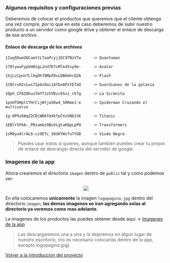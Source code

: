 ### Algunos requisitos y configuraciones previas

Deberemos de colocar el productos que queremos que el cliente obtenga una vez compre,
por lo que en este caso deberemos de subir nuestro producto a un servidor como google drive y obtener el enlace de descarga de ese archivo.

#### Enlace de descarga de los archivos
~~~
1Iaq5DweUQCamttLToaPcyj1DC9TNzVTw     -> Quantuman

170lywvFypUH0igL2ndfK7cMlkd5sy9e-     -> Avatar

1XjLzCpnn7LlhqOh70MpFDvLDB6mhrQZA     -> Flash

1CNlrvH2zLws72p6s0ai1AfbxAPxYETaO     -> Guardianes de la galaxia

1Qph_CFAZ8husTmYTJzhVDzc6Sxz_rkTg     -> La Sirenita

1pnHTOHplCYHrCijWtjwSKw4_SRRmeJ-e     -> Spiderman Cruzando el multiverso

1g-0P9zkWqZ2CBjW6KfmXkfpCVxSNb1tK     -> Titanic

1EB7r5F6A-_PRiamUz9BuVLgtaK8pLpP9     -> Transformers

1sM8yuAlrAL6-cz9Efc_S6UKYWsfu7YGB     -> Viuda Negra
~~~

> Puedes usar estos si quieres, aunque tambien puedes crear tu propio de enlace de descargar directa del servidor de google.

### Imagenes de la app
Ahora crearemos el directorio `imagen` dentro de `public` tal y como podemos ver:

<p align="center">
<img src="https://i.postimg.cc/C5LcT4qr/Captura15.png"   
</p>

En ella colocaremos **unicamente** la imagen `logopagina.jpg` dentro del directorio `imagen`, **las demas imagenes se iran agregando solas al directorio ya veremos como mas adelante**.

La imagenes de los productos las puedes obtener desde aqui -> [Imagenes de la app](https://github.com/carlosjose1267/carlosjoseapplaravel/tree/main/public/imagen)

> Las descargaremos una a una y la dejaremos en algun lugar de nuestro escritorio, (no es necesario colocarlas dentro de la app, excepto logopagina.jpg).

[Volver a la introduccion del proyecto](https://github.com/carlosjose1267/carlosjoseapplaravel/tree/main)
